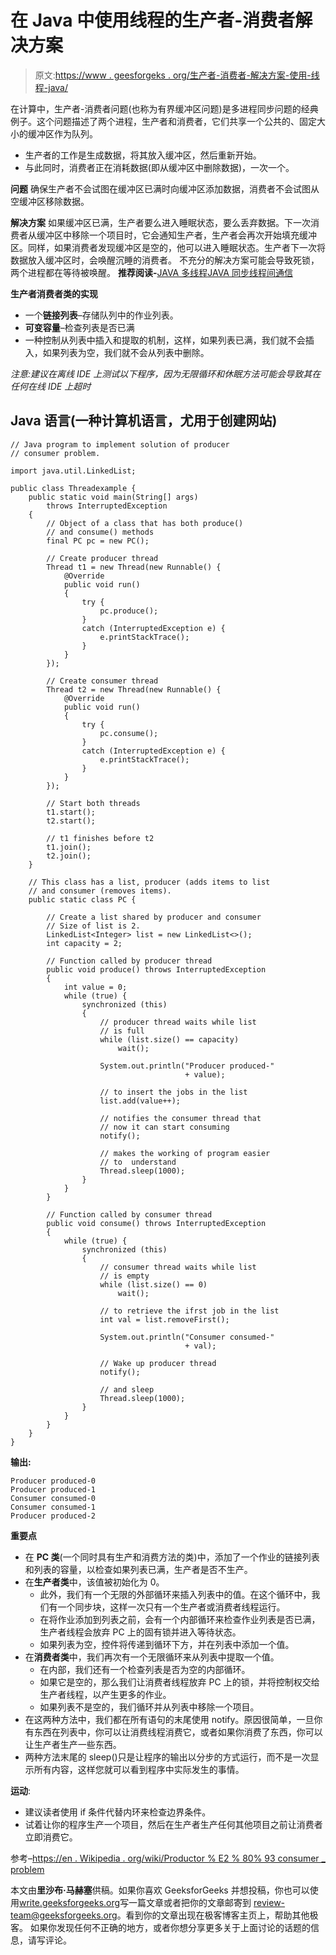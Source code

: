 # 在 Java 中使用线程的生产者-消费者解决方案

> 原文:[https://www . geesforgeks . org/生产者-消费者-解决方案-使用-线程-java/](https://www.geeksforgeeks.org/producer-consumer-solution-using-threads-java/)

在计算中，生产者-消费者问题(也称为有界缓冲区问题)是多进程同步问题的经典例子。这个问题描述了两个进程，生产者和消费者，它们共享一个公共的、固定大小的缓冲区作为队列。

*   生产者的工作是生成数据，将其放入缓冲区，然后重新开始。
*   与此同时，消费者正在消耗数据(即从缓冲区中删除数据)，一次一个。

**问题**
确保生产者不会试图在缓冲区已满时向缓冲区添加数据，消费者不会试图从空缓冲区移除数据。

**解决方案**
如果缓冲区已满，生产者要么进入睡眠状态，要么丢弃数据。下一次消费者从缓冲区中移除一个项目时，它会通知生产者，生产者会再次开始填充缓冲区。同样，如果消费者发现缓冲区是空的，他可以进入睡眠状态。生产者下一次将数据放入缓冲区时，会唤醒沉睡的消费者。
不充分的解决方案可能会导致死锁，两个进程都在等待被唤醒。
**推荐阅读-**[JAVA 多线程](https://www.geeksforgeeks.org/multithreading-in-java/)[JAVA 同步](https://www.geeksforgeeks.org/synchronized-in-java/)[线程间通信](https://www.geeksforgeeks.org/inter-thread-communication-java/)

**生产者消费者类的实现**

*   一个**链接列表**–存储队列中的作业列表。
*   **可变容量**–检查列表是否已满
*   一种控制从列表中插入和提取的机制，这样，如果列表已满，我们就不会插入，如果列表为空，我们就不会从列表中删除。

*注意:建议在离线 IDE 上测试以下程序，因为无限循环和休眠方法可能会导致其在任何在线 IDE 上超时*

## Java 语言(一种计算机语言，尤用于创建网站)

```
// Java program to implement solution of producer
// consumer problem.

import java.util.LinkedList;

public class Threadexample {
    public static void main(String[] args)
        throws InterruptedException
    {
        // Object of a class that has both produce()
        // and consume() methods
        final PC pc = new PC();

        // Create producer thread
        Thread t1 = new Thread(new Runnable() {
            @Override
            public void run()
            {
                try {
                    pc.produce();
                }
                catch (InterruptedException e) {
                    e.printStackTrace();
                }
            }
        });

        // Create consumer thread
        Thread t2 = new Thread(new Runnable() {
            @Override
            public void run()
            {
                try {
                    pc.consume();
                }
                catch (InterruptedException e) {
                    e.printStackTrace();
                }
            }
        });

        // Start both threads
        t1.start();
        t2.start();

        // t1 finishes before t2
        t1.join();
        t2.join();
    }

    // This class has a list, producer (adds items to list
    // and consumer (removes items).
    public static class PC {

        // Create a list shared by producer and consumer
        // Size of list is 2.
        LinkedList<Integer> list = new LinkedList<>();
        int capacity = 2;

        // Function called by producer thread
        public void produce() throws InterruptedException
        {
            int value = 0;
            while (true) {
                synchronized (this)
                {
                    // producer thread waits while list
                    // is full
                    while (list.size() == capacity)
                        wait();

                    System.out.println("Producer produced-"
                                       + value);

                    // to insert the jobs in the list
                    list.add(value++);

                    // notifies the consumer thread that
                    // now it can start consuming
                    notify();

                    // makes the working of program easier
                    // to  understand
                    Thread.sleep(1000);
                }
            }
        }

        // Function called by consumer thread
        public void consume() throws InterruptedException
        {
            while (true) {
                synchronized (this)
                {
                    // consumer thread waits while list
                    // is empty
                    while (list.size() == 0)
                        wait();

                    // to retrieve the ifrst job in the list
                    int val = list.removeFirst();

                    System.out.println("Consumer consumed-"
                                       + val);

                    // Wake up producer thread
                    notify();

                    // and sleep
                    Thread.sleep(1000);
                }
            }
        }
    }
}
```

**输出:**

```
Producer produced-0
Producer produced-1
Consumer consumed-0
Consumer consumed-1
Producer produced-2
```

**重要点**

*   在 **PC 类**(一个同时具有生产和消费方法的类)中，添加了一个作业的链接列表和列表的容量，以检查如果列表已满，生产者是否不生产。
*   在**生产者类**中，该值被初始化为 0。
    *   此外，我们有一个无限的外部循环来插入列表中的值。在这个循环中，我们有一个同步块，这样一次只有一个生产者或消费者线程运行。
    *   在将作业添加到列表之前，会有一个内部循环来检查作业列表是否已满，生产者线程会放弃 PC 上的固有锁并进入等待状态。
    *   如果列表为空，控件将传递到循环下方，并在列表中添加一个值。
*   在**消费者类**中，我们再次有一个无限循环来从列表中提取一个值。
    *   在内部，我们还有一个检查列表是否为空的内部循环。
    *   如果它是空的，那么我们让消费者线程放弃 PC 上的锁，并将控制权交给生产者线程，以产生更多的作业。
    *   如果列表不是空的，我们循环并从列表中移除一个项目。
*   在这两种方法中，我们都在所有语句的末尾使用 notify。原因很简单，一旦你有东西在列表中，你可以让消费线程消费它，或者如果你消费了东西，你可以让生产者生产一些东西。
*   两种方法末尾的 sleep()只是让程序的输出以分步的方式运行，而不是一次显示所有内容，这样您就可以看到程序中实际发生的事情。

**运动**:

*   建议读者使用 if 条件代替内环来检查边界条件。
*   试着让你的程序生产一个项目，然后在生产者生产任何其他项目之前让消费者立即消费它。

参考–[https://en . Wikipedia . org/wiki/Productor % E2 % 80% 93 consumer _ problem](https://en.wikipedia.org/wiki/Producer%E2%80%93consumer_problem)

本文由**里沙布·马赫塞**供稿。如果你喜欢 GeeksforGeeks 并想投稿，你也可以使用[write.geeksforgeeks.org](https://write.geeksforgeeks.org)写一篇文章或者把你的文章邮寄到 review-team@geeksforgeeks.org。看到你的文章出现在极客博客主页上，帮助其他极客。
如果你发现任何不正确的地方，或者你想分享更多关于上面讨论的话题的信息，请写评论。